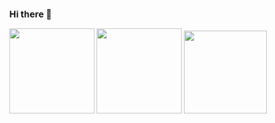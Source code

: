 ### Hi there 👋

<!-- **rizkianakbar/rizkianakbar** is a ✨ _special_ ✨ repository because its `README.md` (this file) appears on your GitHub profile.

Here are some ideas to get you started:

- 🔭 I’m currently working on ...
- 🌱 I’m currently learning ...
- 👯 I’m looking to collaborate on ...
- 🤔 I’m looking for help with ...
- 💬 Ask me about ...
- 📫 How to reach me: ...
- 😄 Pronouns: ...
- ⚡ Fun fact: ... -->


<!-- ![Rizkianakbar's GitHub stats](https://github-readme-stats.vercel.app/api?username=rizkianakbar&show_icons=true&count_private=true&border_color=gray&theme=dark&title_color=FF0000&icon_color=FF0000) -->
<div>
  <img height="154" src="https://github-readme-stats.vercel.app/api?username=rizkianakbar&show_icons=true&count_private=true&border_color=gray&theme=dark&title_color=FF0000&icon_color=FF0000" />
  <img height="154" src="https://github-readme-stats.vercel.app/api/top-langs/?username=rizkianakbar&layout=compact&border_color=gray&theme=dark&title_color=FF0000&icon_color=FF0000&langs_count=9" />
  <img height="150" src="https://github-readme-stats.vercel.app/api/wakatime?username=rizkianakbar&border_color=gray&theme=dark&title_color=FF0000&icon_color=FF0000&layout=compact&langs_count=6&v=2 " />
</div>

